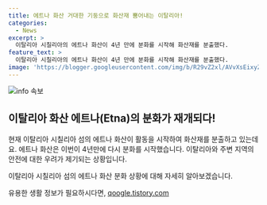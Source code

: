 ```yaml
---
title: 에트나 화산 거대한 기둥으로 화산재 뿜어내는 이탈리아!
categories:
  - News
excerpt: >
  이탈리아 시칠리아의 에트나 화산이 4년 만에 분화를 시작해 화산재를 분출했다.
feature_text: >
  이탈리아 시칠리아의 에트나 화산이 4년 만에 분화를 시작해 화산재를 분출했다.
image: 'https://blogger.googleusercontent.com/img/b/R29vZ2xl/AVvXsEixyZcFfHzMRdzZMjFBmAUKJYCLCGyLL1o632UiGVXcaFdKo_bkvkuCioo0uUKlGfBVcT3P84aROyZIXSBEx3Aw5nCQ3pTgDom1WDC4m8eifvWiAmWEEVb4x6G_l8C0QH225ldMjyaFvpxGEBGNO37VmDTDMHGhJPq73UglMfDca1-0aw/s1600/blogspot.png'
---
```


<p><img src="https://blogger.googleusercontent.com/img/b/R29vZ2xl/AVvXsEixyZcFfHzMRdzZMjFBmAUKJYCLCGyLL1o632UiGVXcaFdKo_bkvkuCioo0uUKlGfBVcT3P84aROyZIXSBEx3Aw5nCQ3pTgDom1WDC4m8eifvWiAmWEEVb4x6G_l8C0QH225ldMjyaFvpxGEBGNO37VmDTDMHGhJPq73UglMfDca1-0aw/s1600/blogspot.png" alt="info 속보" /></p>

<h2>이탈리아 화산 에트나(Etna)의 분화가 재개되다!</h2>

<p>현재 이탈리아 시칠리아 섬의 에트나 화산이 활동을 시작하여 화산재를 분출하고 있는데요. 에트나 화산은 이번이 4년만에 다시 분화를 시작했습니다. 이탈리아와 주변 지역의 안전에 대한 우려가 제기되는 상황입니다.</p>

<p>이탈리아 시칠리아 섬의 에트나 화산 분화 상황에 대해 자세히 알아보겠습니다.</p>
유용한 생활 정보가 필요하시다면, <a href="https://qoogle.tistory.com" rel="dofollow">qoogle.tistory.com</a>


